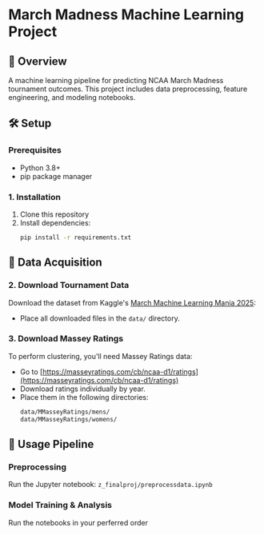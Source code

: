 # March Madness Machine Learning Project

## 🏀 Overview
A machine learning pipeline for predicting NCAA March Madness tournament outcomes. This project includes data preprocessing, feature engineering, and modeling notebooks.

## 🛠️ Setup

### Prerequisites
- Python 3.8+
- pip package manager

### 1. Installation
1. Clone this repository
2. Install dependencies:
   ```bash
   pip install -r requirements.txt


## 📂 Data Acquisition

### 2. Download Tournament Data

Download the dataset from Kaggle's [March Machine Learning Mania 2025](https://www.kaggle.com/competitions/march-machine-learning-mania-2025/data):

- Place all downloaded files in the `data/` directory.

### 3. Download Massey Ratings

To perform clustering, you'll need Massey Ratings data:

- Go to [https://masseyratings.com/cb/ncaa-d1/ratings](https://masseyratings.com/cb/ncaa-d1/ratings)
- Download ratings individually by year.
- Place them in the following directories:
    ```bash
    data/MMasseyRatings/mens/
    data/MMasseyRatings/womens/
    ```

## 🚀 Usage Pipeline

### Preprocessing
Run the Jupyter notebook:
    ```
    z_finalproj/preprocessdata.ipynb
    ```

### Model Training & Analysis
Run the notebooks in your perferred order



